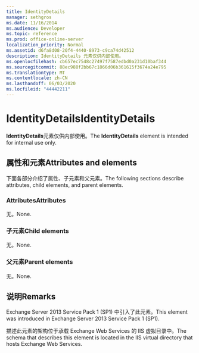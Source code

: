 ```yaml
---
title: IdentityDetails
manager: sethgros
ms.date: 11/16/2014
ms.audience: Developer
ms.topic: reference
ms.prod: office-online-server
localization_priority: Normal
ms.assetid: d6fa8d08-20f4-4440-8973-c9ca74d42512
description: IdentityDetails 元素仅供内部使用。
ms.openlocfilehash: cb657ec7548c27497f7587edbd0a231d10baf344
ms.sourcegitcommit: 88ec988f2bb67c1866d06b361615f3674a24e795
ms.translationtype: MT
ms.contentlocale: zh-CN
ms.lasthandoff: 06/03/2020
ms.locfileid: "44442211"
---
```

# <a name="identitydetails"></a><span data-ttu-id="6f394-103">IdentityDetails</span><span class="sxs-lookup"><span data-stu-id="6f394-103">IdentityDetails</span></span>

<span data-ttu-id="6f394-104">**IdentityDetails**元素仅供内部使用。</span><span class="sxs-lookup"><span data-stu-id="6f394-104">The **IdentityDetails** element is intended for internal use only.</span></span> 

## <a name="attributes-and-elements"></a><span data-ttu-id="6f394-105">属性和元素</span><span class="sxs-lookup"><span data-stu-id="6f394-105">Attributes and elements</span></span>

<span data-ttu-id="6f394-106">下面各部分介绍了属性、子元素和父元素。</span><span class="sxs-lookup"><span data-stu-id="6f394-106">The following sections describe attributes, child elements, and parent elements.</span></span>
  
### <a name="attributes"></a><span data-ttu-id="6f394-107">Attributes</span><span class="sxs-lookup"><span data-stu-id="6f394-107">Attributes</span></span>

<span data-ttu-id="6f394-108">无。</span><span class="sxs-lookup"><span data-stu-id="6f394-108">None.</span></span>
  
### <a name="child-elements"></a><span data-ttu-id="6f394-109">子元素</span><span class="sxs-lookup"><span data-stu-id="6f394-109">Child elements</span></span>

<span data-ttu-id="6f394-110">无。</span><span class="sxs-lookup"><span data-stu-id="6f394-110">None.</span></span>
  
### <a name="parent-elements"></a><span data-ttu-id="6f394-111">父元素</span><span class="sxs-lookup"><span data-stu-id="6f394-111">Parent elements</span></span>

<span data-ttu-id="6f394-112">无。</span><span class="sxs-lookup"><span data-stu-id="6f394-112">None.</span></span>
  
## <a name="remarks"></a><span data-ttu-id="6f394-113">说明</span><span class="sxs-lookup"><span data-stu-id="6f394-113">Remarks</span></span>

<span data-ttu-id="6f394-114">Exchange Server 2013 Service Pack 1 (SP1) 中引入了此元素。</span><span class="sxs-lookup"><span data-stu-id="6f394-114">This element was introduced in Exchange Server 2013 Service Pack 1 (SP1).</span></span>
  
<span data-ttu-id="6f394-115">描述此元素的架构位于承载 Exchange Web Services 的 IIS 虚拟目录中。</span><span class="sxs-lookup"><span data-stu-id="6f394-115">The schema that describes this element is located in the IIS virtual directory that hosts Exchange Web Services.</span></span>
  

